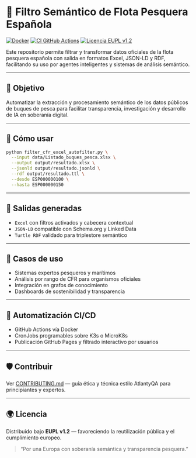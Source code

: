 # 🚢 Filtro Semántico de Flota Pesquera Española

[![Docker](https://img.shields.io/badge/docker-ready-blue)](https://hub.docker.com/)
[![CI GitHub Actions](https://github.com/tu-org/filtro-flota/actions/workflows/ci.yml/badge.svg)](https://github.com/tu-org/filtro-flota/actions)
[![Licencia EUPL v1.2](https://img.shields.io/badge/licencia-EUPL--1.2-green)](https://joinup.ec.europa.eu/collection/eupl/eupl-text-eupl-12)

Este repositorio permite filtrar y transformar datos oficiales de la flota pesquera española con salida en formatos Excel, JSON-LD y RDF, facilitando su uso por agentes inteligentes y sistemas de análisis semántico.

---

## 🎯 Objetivo

Automatizar la extracción y procesamiento semántico de los datos públicos de buques de pesca para facilitar transparencia, investigación y desarrollo de IA en soberanía digital.

---

## 🚀 Cómo usar

```bash
python filter_cfr_excel_autofilter.py \
  --input data/Listado_buques_pesca.xlsx \
  --output output/resultado.xlsx \
  --jsonld output/resultado.jsonld \
  --rdf output/resultado.ttl \
  --desde ESP000000100 \
  --hasta ESP000000150
```

---

## 📂 Salidas generadas

- `Excel` con filtros activados y cabecera contextual
- `JSON-LD` compatible con Schema.org y Linked Data
- `Turtle RDF` validado para triplestore semántico

---

## 🧠 Casos de uso

- Sistemas expertos pesqueros y marítimos
- Análisis por rango de CFR para organismos oficiales
- Integración en grafos de conocimiento
- Dashboards de sostenibilidad y transparencia

---

## 🔄 Automatización CI/CD

- GitHub Actions vía Docker
- CronJobs programables sobre K3s o MicroK8s
- Publicación GitHub Pages y filtrado interactivo por usuarios

---

## 🛡️ Contribuir

Ver [CONTRIBUTING.md](CONTRIBUTING.md) — guía ética y técnica estilo AtlantyQA para principiantes y expertos.

---

## 🌍 Licencia

Distribuido bajo **EUPL v1.2** — favoreciendo la reutilización pública y el cumplimiento europeo.

> “Por una Europa con soberanía semántica y transparencia pesquera.”